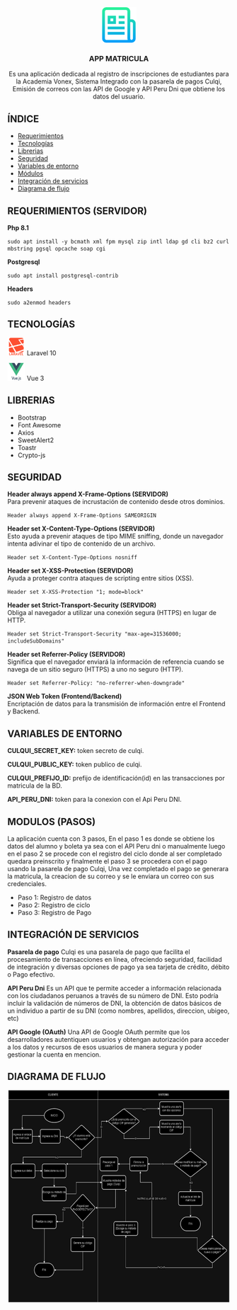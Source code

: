 <div align="center">
<a href="https://matricula.vonex.edu.pe/">
    <img src="logo.png" alt="Logo" width="80" height="80">
  </a>
<h3 align="center">APP MATRICULA</h3>
<p>
Es una aplicación dedicada al registro de inscripciones de estudiantes para la Academia Vonex, Sistema Integrado con la pasarela de pagos Culqi, Emisión de correos con las API de Google y API Peru Dni que obtiene los datos del usuario.
</p>
</div>

## ÍNDICE
<ul>
    <li><a href="#requerimientos">Requerimientos</a></li>
    <li><a href="#tecnologia">Tecnologías</a></li>
    <li><a href="#librerias">Librerias</a></li>
    <li><a href="#seguridad">Seguridad</a></li>
    <li><a href="#variables">Variables de entorno</a></li>
    <li><a href="#modulos">Módulos</a></li>
    <li><a href="#pasarela">Integración de servicios</a></li>
    <li><a href="#diagrama">Diagrama de flujo</a></li>
  </ul>

## REQUERIMIENTOS (SERVIDOR)
<b>Php 8.1</b>
```
sudo apt install -y bcmath xml fpm mysql zip intl ldap gd cli bz2 curl mbstring pgsql opcache soap cgi
```
<b>Postgresql</b>
```
sudo apt install postgresql-contrib
```

<b>Headers</b>
```
sudo a2enmod headers
```

## TECNOLOGÍAS
<img src="https://raw.githubusercontent.com/devicons/devicon/master/icons/laravel/laravel-plain-wordmark.svg" alt="laravel" width="40" height="40"/> Laravel 10

<img src="https://raw.githubusercontent.com/devicons/devicon/master/icons/vuejs/vuejs-original-wordmark.svg" alt="vuejs" width="40" height="40"/> Vue 3

## LIBRERIAS
<ul>
    <li>Bootstrap</li>
	<li>Font Awesome</li>
	<li>Axios</li>
	<li>SweetAlert2</li>
	<li>Toastr</li>
	<li>Crypto-js</li>
</ul>

## SEGURIDAD
<p>
<b>Header always append X-Frame-Options (SERVIDOR)</b><br>
Para prevenir ataques de incrustación de contenido desde otros dominios.
</p>

```
Header always append X-Frame-Options SAMEORIGIN
```

<p>
<b>Header set X-Content-Type-Options (SERVIDOR)</b><br>
Esto ayuda a prevenir ataques de tipo MIME sniffing, donde un navegador intenta adivinar el tipo de contenido de un archivo.
</p>

```
Header set X-Content-Type-Options nosniff
```

<p>
<b>Header set X-XSS-Protection (SERVIDOR)</b><br>
Ayuda a proteger contra ataques de scripting entre sitios (XSS).
</p>

```
Header set X-XSS-Protection "1; mode=block"
```

<p>
<b>Header set Strict-Transport-Security (SERVIDOR)</b><br>
Obliga al navegador a utilizar una conexión segura (HTTPS) en lugar de HTTP.
</p>

```
Header set Strict-Transport-Security "max-age=31536000; includeSubDomains"
```

<p>
<b>Header set Referrer-Policy (SERVIDOR)</b><br>
Significa que el navegador enviará la información de referencia cuando se navega de un sitio seguro (HTTPS) a uno no seguro (HTTP).
</p>
<p>
	
```
Header set Referrer-Policy: "no-referrer-when-downgrade"
```

<b>JSON Web Token (Frontend/Backend)</b><br>
Encriptación de datos para la transmisión de información entre el Frontend y Backend.
</p>

## VARIABLES DE ENTORNO
<p>
<b>CULQUI_SECRET_KEY:</b> token secreto de culqi.
</p>

<p>
<b>CULQUI_PUBLIC_KEY:</b> token publico de culqi.
</p>

<p>
<b>CULQUI_PREFIJO_ID:</b> prefijo de identificación(id) en las transacciones por matricula de la BD.
</p>

<p>
<b>API_PERU_DNI:</b> token para la conexion con el Api Peru DNI.
</p>

## MODULOS (PASOS)
<p>
La aplicación cuenta con 3 pasos, En el paso 1 es donde se obtiene los datos del alumno y boleta ya sea con el API Peru dni o manualmente luego en el paso 2 se procede con el registro del ciclo donde al ser completado quedara preinscrito y finalmente el paso 3 se procedera con el pago usando la pasarela de pago Culqi, Una vez completado el pago se generara la matricula, la creacion de su correo y se le enviara un correo con sus credenciales.
</p>
<ul>
	<li>Paso 1: Registro de datos</li>
	<li>Paso 2: Registro de ciclo</li>
	<li>Paso 3: Registro de Pago</li>
</ul>

## INTEGRACIÓN DE SERVICIOS
<p>
<b>Pasarela de pago</b>
Culqi es una pasarela de pago que facilita el procesamiento de transacciones en línea, ofreciendo seguridad, facilidad de integración y diversas opciones de pago ya sea tarjeta de crédito, débito o Pago efectivo. 
</p>
<p>
<b>API Peru Dni</b>
Es un API que te permite acceder a información relacionada con los ciudadanos peruanos a través de su número de DNI. Esto podría incluir la validación de números de DNI, la obtención de datos básicos de un individuo a partir de su DNI (como nombres, apellidos, direccion, ubigeo, etc)
</p>
<p>
<b>API Google (OAuth)</b>
Una API de Google OAuth permite que los desarrolladores autentiquen usuarios y obtengan autorización para acceder a los datos y recursos de esos usuarios de manera segura y poder gestionar la cuenta en mencion.
</p>


## DIAGRAMA DE FLUJO

<div align="center">
    <img src="diagrama.jpg" alt="Logo" width="500" height="480">
</div>
